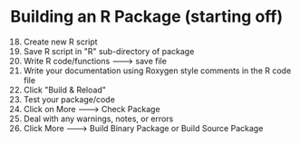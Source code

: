 # Building an R Package (starting off)

18. Create new R script
11. Save R script in "R" sub-directory of package
12. Write R code/functions ---> save file
13. Write your documentation using Roxygen style comments in the R code file
19. Click "Build & Reload"
20. Test your package/code
21. Click on More ---> Check Package
22. Deal with any warnings, notes, or errors
22. Click More ---> Build Binary Package or Build Source Package